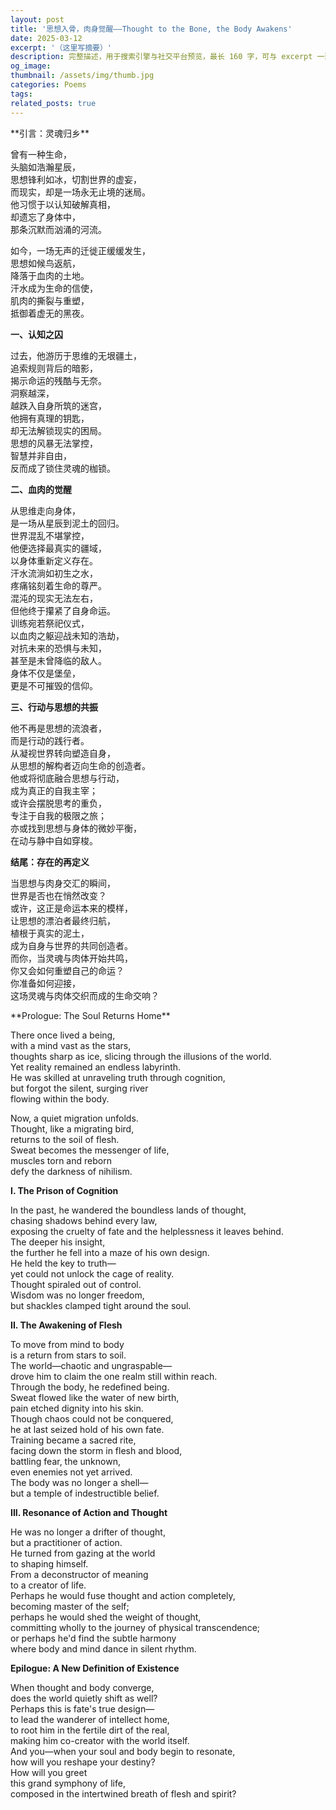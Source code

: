 ```yaml
---
layout: post
title: '思想入骨，肉身觉醒——Thought to the Bone, the Body Awakens'
date: 2025-03-12
excerpt: '（这里写摘要）'
description: 完整描述，用于搜索引擎与社交平台预览，最长 160 字，可与 excerpt 一致
og_image: 
thumbnail: /assets/img/thumb.jpg
categories: Poems
tags: 
related_posts: true
---
```


<div class="wp-block-columns"><div class="wp-block-column">**引言：灵魂归乡**

曾有一种生命，  
头脑如浩瀚星辰，  
思想锋利如冰，切割世界的虚妄，  
而现实，却是一场永无止境的迷局。  
他习惯于以认知破解真相，  
却遗忘了身体中，  
那条沉默而汹涌的河流。

如今，一场无声的迁徙正缓缓发生，  
思想如候鸟返航，  
降落于血肉的土地。  
汗水成为生命的信使，  
肌肉的撕裂与重塑，  
抵御着虚无的黑夜。

**一、认知之囚**

过去，他游历于思维的无垠疆土，  
追索规则背后的暗影，  
揭示命运的残酷与无奈。  
洞察越深，  
越跌入自身所筑的迷宫，  
他拥有真理的钥匙，  
却无法解锁现实的困局。  
思想的风暴无法掌控，  
智慧并非自由，  
反而成了锁住灵魂的枷锁。

**二、血肉的觉醒**

从思维走向身体，  
是一场从星辰到泥土的回归。  
世界混乱不堪掌控，  
他便选择最真实的疆域，  
以身体重新定义存在。  
汗水流淌如初生之水，  
疼痛铭刻着生命的尊严。  
混沌的现实无法左右，  
但他终于攥紧了自身命运。  
训练宛若祭祀仪式，  
以血肉之躯迎战未知的浩劫，  
对抗未来的恐惧与未知，  
甚至是未曾降临的敌人。  
身体不仅是堡垒，  
更是不可摧毁的信仰。

**三、行动与思想的共振**

他不再是思想的流浪者，  
而是行动的践行者。  
从凝视世界转向塑造自身，  
从思想的解构者迈向生命的创造者。  
他或将彻底融合思想与行动，  
成为真正的自我主宰；  
或许会摆脱思考的重负，  
专注于自我的极限之旅；  
亦或找到思想与身体的微妙平衡，  
在动与静中自如穿梭。

**结尾：存在的再定义**

当思想与肉身交汇的瞬间，  
世界是否也在悄然改变？  
或许，这正是命运本来的模样，  
让思想的漂泊者最终归航，  
植根于真实的泥土，  
成为自身与世界的共同创造者。  
而你，当灵魂与肉体开始共鸣，  
你又会如何重塑自己的命运？  
你准备如何迎接，  
这场灵魂与肉体交织而成的生命交响？

</div><div class="wp-block-column">**Prologue: The Soul Returns Home**

There once lived a being,  
with a mind vast as the stars,  
thoughts sharp as ice, slicing through the illusions of the world.  
Yet reality remained an endless labyrinth.  
He was skilled at unraveling truth through cognition,  
but forgot the silent, surging river  
flowing within the body.

Now, a quiet migration unfolds.  
Thought, like a migrating bird,  
returns to the soil of flesh.  
Sweat becomes the messenger of life,  
muscles torn and reborn  
defy the darkness of nihilism.

**I. The Prison of Cognition**

In the past, he wandered the boundless lands of thought,  
chasing shadows behind every law,  
exposing the cruelty of fate and the helplessness it leaves behind.  
The deeper his insight,  
the further he fell into a maze of his own design.  
He held the key to truth—  
yet could not unlock the cage of reality.  
Thought spiraled out of control.  
Wisdom was no longer freedom,  
but shackles clamped tight around the soul.

**II. The Awakening of Flesh**

To move from mind to body  
is a return from stars to soil.  
The world—chaotic and ungraspable—  
drove him to claim the one realm still within reach.  
Through the body, he redefined being.  
Sweat flowed like the water of new birth,  
pain etched dignity into his skin.  
Though chaos could not be conquered,  
he at last seized hold of his own fate.  
Training became a sacred rite,  
facing down the storm in flesh and blood,  
battling fear, the unknown,  
even enemies not yet arrived.  
The body was no longer a shell—  
but a temple of indestructible belief.

**III. Resonance of Action and Thought**

He was no longer a drifter of thought,  
but a practitioner of action.  
He turned from gazing at the world  
to shaping himself.  
From a deconstructor of meaning  
to a creator of life.  
Perhaps he would fuse thought and action completely,  
becoming master of the self;  
perhaps he would shed the weight of thought,  
committing wholly to the journey of physical transcendence;  
or perhaps he'd find the subtle harmony  
where body and mind dance in silent rhythm.

**Epilogue: A New Definition of Existence**

When thought and body converge,  
does the world quietly shift as well?  
Perhaps this is fate's true design—  
to lead the wanderer of intellect home,  
to root him in the fertile dirt of the real,  
making him co-creator with the world itself.  
And you—when your soul and body begin to resonate,  
how will you reshape your destiny?  
How will you greet  
this grand symphony of life,  
composed in the intertwined breath of flesh and spirit?

</div></div>